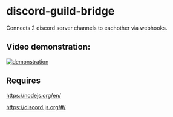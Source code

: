 # discord-guild-bridge

Connects 2 discord server channels to eachother via webhooks.

## Video demonstration:

[![demonstration](https://yt-embed.herokuapp.com/embed?v=tl70quvywbE)](https://www.youtube.com/watch?v=tl70quvywbE "demonstration")


## Requires

https://nodejs.org/en/

https://discord.js.org/#/